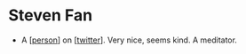 # Steven Fan
- A [[person]] on [[twitter]]. Very nice, seems kind. A meditator.

[//begin]: # "Autogenerated link references for markdown compatibility"
[person]: person "Person"
[twitter]: twitter "Twitter"
[//end]: # "Autogenerated link references"